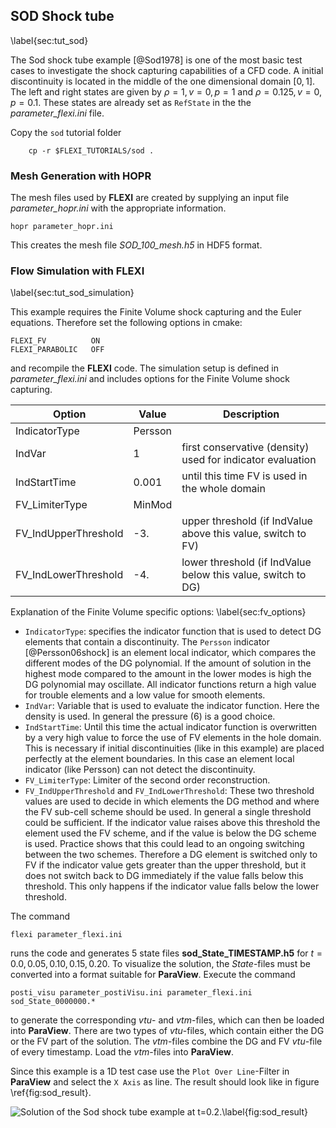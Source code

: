 ## SOD Shock tube
\label{sec:tut_sod}

The Sod shock tube example [@Sod1978] is one of the most basic test cases to investigate the shock capturing capabilities of a CFD code. A initial discontinuity is located in the middle of the one dimensional domain $[0,1]$. The left and right states are given by $\rho=1, v=0, p=1$ and $\rho=0.125, v=0, p=0.1$.
These states are already set as ``RefState`` in the the *parameter_flexi.ini* file.

Copy the ``sod`` tutorial folder 

        cp -r $FLEXI_TUTORIALS/sod .

### Mesh Generation with HOPR

The mesh files used by **FLEXI** are created by supplying an input file *parameter_hopr.ini* with the appropriate information.

    hopr parameter_hopr.ini

This creates the mesh file *SOD_100_mesh.h5* in HDF5 format.

### Flow Simulation with FLEXI
\label{sec:tut_sod_simulation}

This example requires the Finite Volume shock capturing and the Euler equations. Therefore set the following options in cmake:

~~~~~~
FLEXI_FV          ON 
FLEXI_PARABOLIC   OFF
~~~~~~

and recompile the **FLEXI** code.
The simulation setup is defined in *parameter_flexi.ini* and includes options for the Finite Volume shock capturing.  


| Option                        | Value       | Description                                                  |
| ----------------------------- | ----------- | -------------------------------------------------------------|
| IndicatorType                 | Persson     |                                                              |
| IndVar                        | 1           | first conservative (density) used for indicator evaluation   |
| IndStartTime                  | 0.001       | until this time FV is used in the whole domain               |
| FV_LimiterType                | MinMod      |                                                              |
| FV_IndUpperThreshold          | -3.         | upper threshold (if IndValue above this value, switch to FV) |
| FV_IndLowerThreshold          | -4.         | lower threshold (if IndValue below this value, switch to DG) |

Explanation of the Finite Volume specific options:
\label{sec:fv_options}

* ``IndicatorType``: specifies the indicator function that is used to detect DG elements that contain a discontinuity. The ``Persson`` indicator [@Persson06shock] is an element local indicator, which compares the different modes of the DG polynomial. If the amount of solution in the highest mode compared to the amount in the lower modes is high the DG polynomial may oscillate. All indicator functions return a high value for trouble elements and a low value for smooth elements.
* ``IndVar``: Variable that is used to evaluate the indicator function. Here the density is used. In general the pressure (6) is a good choice.
* ``IndStartTime``: Until this time the actual indicator function is overwritten by a very high value to force the use of FV elements in the hole domain. This is necessary if initial discontinuities (like in this example) are placed perfectly at the element boundaries. In this case an element local indicator (like Persson) can not detect the discontinuity.
* ``FV_LimiterType``: Limiter of the second order reconstruction. 
* ``FV_IndUpperThreshold`` and ``FV_IndLowerThreshold``: These two threshold values are used to decide in which elements the DG method and where the FV sub-cell scheme should be used. In general a single threshold could be sufficient. If the indicator value raises above this threshold the element used the FV scheme, and if the value is below the DG scheme is used. Practice shows that this could lead to an ongoing switching between the two schemes. Therefore a DG element is switched only to FV if the indicator value gets greater than the upper threshold, but it does not switch back to DG immediately if the value falls below this threshold. This only happens if the indicator value falls below the lower threshold. 

The command

~~~~~~~
flexi parameter_flexi.ini 
~~~~~~~

runs the code and generates 5 state files **sod_State_TIMESTAMP.h5** for $t=0.0, 0.05, 0.10, 0.15, 0.20$.
To visualize the solution, the *State*-files must be converted into a format suitable for **ParaView**. Execute the command 

~~~~~~~
posti_visu parameter_postiVisu.ini parameter_flexi.ini sod_State_0000000.*
~~~~~~~

to generate the corresponding *vtu*- and *vtm*-files, which can then be loaded into **ParaView**. 
There are two types of *vtu*-files, which contain either the DG or the FV part of the solution. 
The *vtm*-files combine the DG and FV *vtu*-file of every timestamp. Load the *vtm*-files into **ParaView**.

Since this example is a 1D test case use the ``Plot Over Line``-Filter in **ParaView** and select the ``X Axis`` as line.
The result should look like in figure \ref{fig:sod_result}.

![Solution of the Sod shock tube example at $t=0.2$.\label{fig:sod_result}](tutorials/06_sod/sod_paraview_visualization.png)

